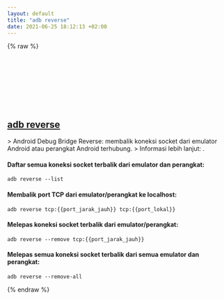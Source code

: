 ```yaml
---
layout: default
title: "adb reverse"
date: 2021-06-25 18:12:13 +02:00
---
```

{% raw %}
<h2 id="adb-reverse">
  <a href="/id/common/adb-reverse.html">adb reverse</a> <a href="#adb-reverse"><svg class="icon">
    <use href="/assets/images/unicode_sprite.svg#link" />
  </svg></a>
</h2>
> Android Debug Bridge Reverse: membalik koneksi socket dari emulator Android atau perangkat Android terhubung.
> Informasi lebih lanjut: <https://developer.android.com/studio/command-line/adb>.

#### Daftar semua koneksi socket terbalik dari emulator dan perangkat:
```shell
adb reverse --list
```
#### Membalik port TCP dari emulator/perangkat ke localhost:
```shell
adb reverse tcp:{{port_jarak_jauh}} tcp:{{port_lokal}}
```
#### Melepas koneksi socket terbalik dari emulator/perangkat:
```shell
adb reverse --remove tcp:{{port_jarak_jauh}}
```
#### Melepas semua koneksi socket terbalik dari semua emulator dan perangkat:
```shell
adb reverse --remove-all
```
{% endraw %}